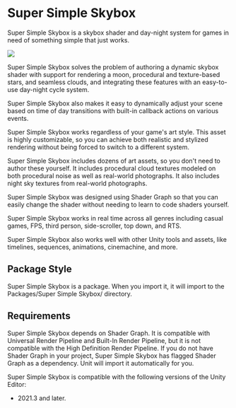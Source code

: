 Super Simple Skybox
=========================

Super Simple Skybox is a skybox shader and day-night system for games in need of something simple that just works.

![](/img/super-simple-skybox/cover.webp)

Super Simple Skybox solves the problem of authoring a dynamic skybox shader with support for rendering a moon, procedural and texture-based stars, and seamless clouds, and integrating these features with an easy-to-use day-night cycle system.

Super Simple Skybox also makes it easy to dynamically adjust your scene based on time of day transitions with built-in callback actions on various events.

Super Simple Skybox works regardless of your game's art style. This asset is highly customizable, so you can achieve both realistic and stylized rendering without being forced to switch to a different system.

Super Simple Skybox includes dozens of art assets, so you don't need to author these yourself. It includes procedural cloud textures modeled on both procedural noise as well as real-world photographs. It also includes night sky textures from real-world photographs.

Super Simple Skybox was designed using Shader Graph so that you can easily change the shader without needing to learn to code shaders yourself.

Super Simple Skybox works in real time across all genres including casual games, FPS, third person, side-scroller, top down, and RTS.

Super Simple Skybox also works well with other Unity tools and assets, like timelines, sequences, animations, cinemachine, and more.

Package Style
-------------

Super Simple Skybox is a package. When you import it, it will import to the Packages/Super Simple Skybox/ directory.

Requirements
------------

Super Simple Skybox depends on Shader Graph. It is compatible with Universal Render Pipeline and Built-In Render Pipeline, but it is not compatible with the High Definition Render Pipeline. If you do not have Shader Graph in your project, Super Simple Skybox has flagged Shader Graph as a dependency. Unit will import it automatically for you.

Super Simple Skybox is compatible with the following versions of the Unity Editor:

- 2021.3 and later.

